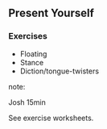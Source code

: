 ## Present Yourself

### Exercises

* Floating
* Stance
* Diction/tongue-twisters

note:

Josh
15min

See exercise worksheets.
